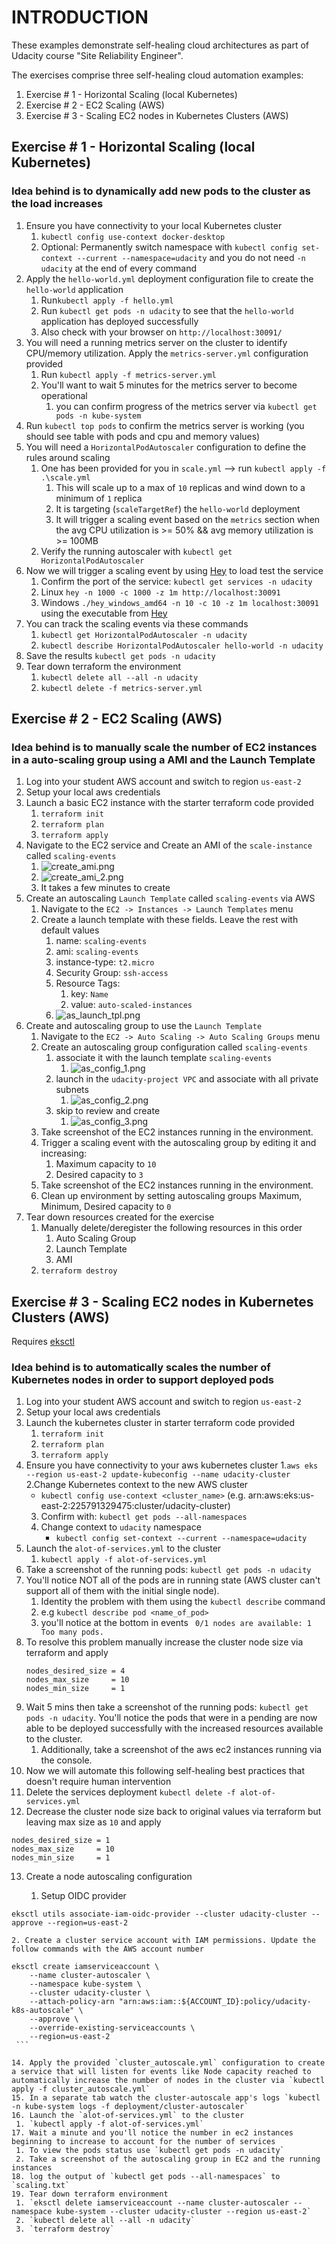 # INTRODUCTION

These examples demonstrate self-healing cloud architectures as part of Udacity course "Site Reliability Engineer".

The exercises comprise three self-healing cloud automation examples:
1. Exercise # 1 - Horizontal Scaling (local Kubernetes)
2. Exercise # 2 - EC2 Scaling (AWS)
3. Exercise # 3 - Scaling EC2 nodes in Kubernetes Clusters (AWS)

## Exercise # 1 - Horizontal Scaling (local Kubernetes)

### Idea behind is to dynamically add new pods to the cluster as the load increases 

1. Ensure you have connectivity to your local Kubernetes cluster   
   1. `kubectl config use-context docker-desktop`
   2. Optional: Permanently switch namespace with `kubectl config set-context --current --namespace=udacity` and you do not need `-n udacity` at the end of every command
2. Apply the `hello-world.yml` deployment configuration file to create the `hello-world` application
    1. Run`kubectl apply -f hello.yml`
    2. Run `kubectl get pods -n udacity` to see that the `hello-world` application has deployed successfully
    3. Also check with your browser on `http://localhost:30091/`
3. You will need a running metrics server on the cluster to identify CPU/memory utilization. Apply the `metrics-server.yml` configuration provided
    1. Run `kubectl apply -f metrics-server.yml`
    2. You'll want to wait 5 minutes for the metrics server to become operational
       1. you can confirm progress of the metrics server via `kubectl get pods -n kube-system`
4. Run `kubectl top pods` to confirm the metrics server is working (you should see table with pods and cpu and memory values)
5. You will need a `HorizontalPodAutoscaler` configuration to define the rules around scaling
    1. One has been provided for you in `scale.yml` --> run `kubectl apply -f .\scale.yml`
       1. This will scale up to a max of `10` replicas and wind down to a minimum of `1` replica
       2. It is targeting (`scaleTargetRef`) the `hello-world` deployment
       3. It will trigger a scaling event based on the `metrics` section when the avg CPU utilization is >= 50% && avg memory utilization is >= 100MB
    2. Verify the running autoscaler with `kubectl get HorizontalPodAutoscaler`
6. Now we will trigger a scaling event by using [Hey](https://github.com/rakyll/hey) to load test the service
    1. Confirm the port of the service: `kubectl get services -n udacity`
    2. Linux `hey -n 1000 -c 1000 -z 1m http://localhost:30091`
    3. Windows `./hey_windows_amd64 -n 10 -c 10 -z 1m localhost:30091` using the executable from [Hey](https://github.com/rakyll/hey)
7. You can track the scaling events via these commands
   1. `kubectl get HorizontalPodAutoscaler -n udacity`
   2. `kubectl describe HorizontalPodAutoscaler hello-world -n udacity`
8. Save the results `kubectl get pods -n udacity`
9. Tear down terraform the environment
     1. `kubectl delete all --all -n udacity`
     2. `kubectl delete -f metrics-server.yml`

## Exercise # 2 - EC2 Scaling (AWS)

### Idea behind is to manually scale the number of EC2 instances in a auto-scaling group using a AMI and the Launch Template

1. Log into your student AWS account and switch to region `us-east-2`
2. Setup your local aws credentials
3. Launch a basic EC2 instance with the starter terraform code provided
    1. `terraform init`
    2. `terraform plan`
    3. `terraform apply`
4. Navigate to the EC2 service and Create an AMI of the `scale-instance` called `scaling-events`
    1. ![create_ami.png](starter/exercise-2/imgs/create_ami.png)
    2. ![create_ami_2.png](starter/exercise-2/imgs/create_ami_2.png)
    3. It takes a few minutes to create
5. Create an autoscaling `Launch Template` called `scaling-events` via AWS 
    1. Navigate to the  `EC2 -> Instances -> Launch Templates` menu
    2. Create a launch template with these fields. Leave the rest with default values
        1. name: `scaling-events`
        2. ami: `scaling-events`
        3. instance-type: `t2.micro`
        4. Security Group: `ssh-access`
        5. Resource Tags:
           1. key: `Name`
           2. value: `auto-scaled-instances`
        6. ![as_launch_tpl.png](starter/exercise-2/imgs/as_launch_tpl.png)
6. Create and autoscaling group to use the `Launch Template`
   1. Navigate to the  `EC2 -> Auto Scaling -> Auto Scaling Groups` menu
   2. Create an autoscaling group configuration called `scaling-events`
       1. associate it with the launch template `scaling-events`
           1. ![as_config_1.png](starter/exercise-2/imgs/as_config_1.png)
       2. launch in the `udacity-project VPC` and associate with all private subnets
           1. ![as_config_2.png](starter/exercise-2/imgs/as_config_2.png)
       3. skip to review and create
           1. ![as_config_3.png](starter/exercise-2/imgs/as_config_3.png)
   3. Take screenshot of the EC2 instances running in the environment.
   4. Trigger a scaling event with the autoscaling group by editing it and increasing:
       1. Maximum capacity to `10`
       2. Desired capacity to `3`
   5. Take screenshot of the EC2 instances running in the environment.
   6. Clean up environment by setting autoscaling groups Maximum, Minimum, Desired capacity to `0`
7. Tear down resources created for the exercise
   1. Manually delete/deregister the following resources in this order
       1. Auto Scaling Group
       2. Launch Template
       3. AMI
   2. `terraform destroy`



## Exercise # 3 - Scaling EC2 nodes in Kubernetes Clusters (AWS)

Requires [eksctl](https://eksctl.io/introduction/#installation)

### Idea behind is to automatically scales the number of Kubernetes nodes in order to support deployed pods

1. Log into your student AWS account and switch to region `us-east-2`
2. Setup your local aws credentials
3. Launch the kubernetes cluster in starter terraform code provided
    1. `terraform init`
    2. `terraform plan`
    3. `terraform apply`
4. Ensure you have connectivity to your aws kubernetes cluster
   1.`aws eks --region us-east-2 update-kubeconfig --name udacity-cluster`
   2.Change Kubernetes context to the new AWS cluster
    - `kubectl config use-context <cluster_name>` (e.g. arn:aws:eks:us-east-2:225791329475:cluster/udacity-cluster)
    3. Confirm with: `kubectl get pods --all-namespaces`
    4. Change context to `udacity` namespace
        - `kubectl config set-context --current --namespace=udacity`
5. Launch the `alot-of-services.yml` to the cluster
    1. `kubectl apply -f alot-of-services.yml`
6. Take a screenshot of the running pods: `kubectl get pods -n udacity`
7. You'll notice NOT all of the pods are in running state (AWS cluster can't support all of them with the initial single node). 
   1. Identity the problem with them using the `kubectl describe` command
   1. e.g `kubectl describe pod <name_of_pod>`
   2. you'll notice at the bottom in events ` 0/1 nodes are available: 1 Too many pods.`
8. To resolve this problem manually increase the cluster node size via terraform and apply
   ```
   nodes_desired_size = 4
   nodes_max_size     = 10
   nodes_min_size     = 1
      ```
9. Wait 5 mins then take a screenshot of the running pods: `kubectl get pods -n udacity`. You'll notice the pods that were in a pending are now able to be deployed successfully with the increased resources available to the cluster.
    1. Additionally, take a screenshot of the aws ec2 instances running via the console.
10. Now we will automate this following self-healing best practices that doesn't require human intervention 
11. Delete the services deployment `kubectl delete -f alot-of-services.yml`
12. Decrease the cluster node size  back to original values via terraform but leaving max size as `10` and apply
   ```
   nodes_desired_size = 1
   nodes_max_size     = 10
   nodes_min_size     = 1
   ```
13. Create a node autoscaling configuration

    1. Setup OIDC provider
   ```
   eksctl utils associate-iam-oidc-provider --cluster udacity-cluster --approve --region=us-east-2
   ```
   
    2. Create a cluster service account with IAM permissions. Update the follow commands with the AWS account number   
   ```
   eksctl create iamserviceaccount \
       --name cluster-autoscaler \
       --namespace kube-system \
       --cluster udacity-cluster \
       --attach-policy-arn "arn:aws:iam::${ACCOUNT_ID}:policy/udacity-k8s-autoscale" \
       --approve \
       --override-existing-serviceaccounts \
       --region=us-east-2      
    ```
    
14. Apply the provided `cluster_autoscale.yml` configuration to create a service that will listen for events like Node capacity reached to automatically increase the number of nodes in the cluster via `kubectl apply -f cluster_autoscale.yml`
15. In a separate tab watch the cluster-autoscale app's logs `kubectl -n kube-system logs -f deployment/cluster-autoscaler`
16. Launch the `alot-of-services.yml` to the cluster
    1. `kubectl apply -f alot-of-services.yml`
17. Wait a minute and you'll notice the number in ec2 instances beginning to increase to account for the number of services
    1. To view the pods status use `kubectl get pods -n udacity`
    2. Take a screenshot of the autoscaling group in EC2 and the running instances
18. log the output of `kubectl get pods --all-namespaces` to `scaling.txt`
19. Tear down terraform environment
    1. `eksctl delete iamserviceaccount --name cluster-autoscaler --namespace kube-system --cluster udacity-cluster --region us-east-2`
    2. `kubectl delete all --all -n udacity`
    3. `terraform destroy`

